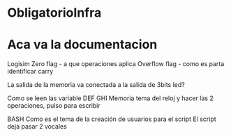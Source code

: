 # ObligatorioInfra

# Aca va la documentacion

Logisim
Zero flag - a que operaciones aplica
Overflow flag - como es parta identificar carry

La salida de la memoria va conectada a la salida de 3bits led?

Como se leen las variable DEF GHI
Memoria tema del reloj y hacer las 2 operaciones, pulso para escribir




BASH
Como es el tema de la creación de usuarios para el script
El script deja pasar 2 vocales